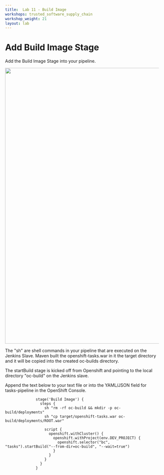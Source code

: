 ```yaml
---
title:  Lab 11 - Build Image
workshops: trusted_software_supply_chain
workshop_weight: 21
layout: lab
---
```

# Add Build Image Stage

Add the Build Image Stage into your pipeline.

<img src="../images/pipeline_oc_build_image.png" width="900" />

The "sh" are shell commands in your pipeline that are executed on the Jenkins Slave.  Maven built the openshift-tasks.war in it the target directory and it will be copied into the created oc-builds directory.

The startBuild stage is kicked off from Openshift and pointing to the local directory "oc-build" on the Jenkins slave.

Append the text below to your text file or into the YAML/JSON field for tasks-pipeline in the OpenShift Console. 

```
              stage('Build Image') {
                steps {
                  sh "rm -rf oc-build && mkdir -p oc-build/deployments"
                  sh "cp target/openshift-tasks.war oc-build/deployments/ROOT.war"

                  script {
                    openshift.withCluster() {
                      openshift.withProject(env.DEV_PROJECT) {
                        openshift.selector("bc", "tasks").startBuild("--from-dir=oc-build", "--wait=true")
                      }
                    }
                  }
                }
              }
```
